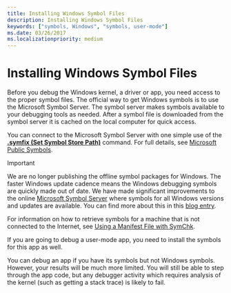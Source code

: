 ```yaml
---
title: Installing Windows Symbol Files
description: Installing Windows Symbol Files
keywords: ["symbols, Windows", "symbols, user-mode"]
ms.date: 03/26/2017
ms.localizationpriority: medium
---
```


# Installing Windows Symbol Files

Before you debug the Windows kernel, a driver or app, you need access to the proper symbol files. The official way to get Windows symbols is to use the Microsoft Symbol Server. The symbol server makes symbols available to your debugging tools as needed. After a symbol file is downloaded from the symbol server it is cached on the local computer for quick access. 

You can connect to the Microsoft Symbol Server with one simple use of the [**.symfix (Set Symbol Store Path)**](-symfix--set-symbol-store-path-.md) command. For full details, see [Microsoft Public Symbols](microsoft-public-symbols.md).

> [!IMPORTANT]
> We are no longer publishing the offline symbol packages for Windows. The faster Windows update cadence means the Windows debugging symbols are quickly made out of  date. We have made significant improvements to the online [Microsoft Symbol Server](microsoft-public-symbols.md) where symbols for all Windows versions and updates are available. You can find more about this in this [blog entry](/archive/blogs/windbg/update-on-microsofts-symbol-server). 
>
> For information on how to retrieve symbols for a machine that is not connected to the Internet, see [Using a Manifest File with SymChk](using-a-manifest-file-with-symchk.md).

If you are going to debug a user-mode app, you need to install the symbols for this app as well.

You can debug an app if you have its symbols but not Windows symbols. However, your results will be much more limited. You will still be able to step through the app code, but any debugger activity which requires analysis of the kernel (such as getting a stack trace) is likely to fail.
